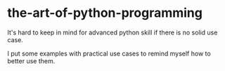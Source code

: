 # the-art-of-python-programming

It's hard to keep in mind for advanced python skill if there is no solid use case.

I put some examples with practical use cases to remind myself how to better use them.